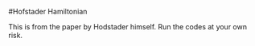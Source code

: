 #Hofstader Hamiltonian

This is from the paper by Hodstader himself. Run the codes at your own risk.
